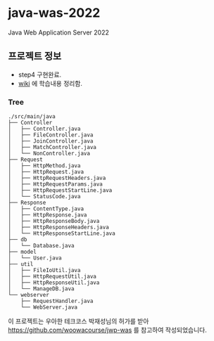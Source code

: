 # java-was-2022
Java Web Application Server 2022

## 프로젝트 정보
- step4 구현완료.
- [wiki](https://github.com/jieonkim23/be-java-web-server/wiki) 에 학습내용 정리함.
### Tree
```
./src/main/java
├── Controller
│   ├── Controller.java
│   ├── FileController.java
│   ├── JoinController.java
│   ├── MatchController.java
│   └── NonController.java
├── Request
│   ├── HttpMethod.java
│   ├── HttpRequest.java
│   ├── HttpRequestHeaders.java
│   ├── HttpRequestParams.java
│   ├── HttpRequestStartLine.java
│   └── StatusCode.java
├── Response
│   ├── ContentType.java
│   ├── HttpResponse.java
│   ├── HttpResponseBody.java
│   ├── HttpResponseHeaders.java
│   └── HttpResponseStartLine.java
├── db
│   └── Database.java
├── model
│   └── User.java
├── util
│   ├── FileIoUtil.java
│   ├── HttpRequestUtil.java
│   ├── HttpResponseUtil.java
│   └── ManageDB.java
└── webserver
    ├── RequestHandler.java
    └── WebServer.java
```

이 프로젝트는 우아한 테크코스 박재성님의 허가를 받아 https://github.com/woowacourse/jwp-was 
를 참고하여 작성되었습니다.
